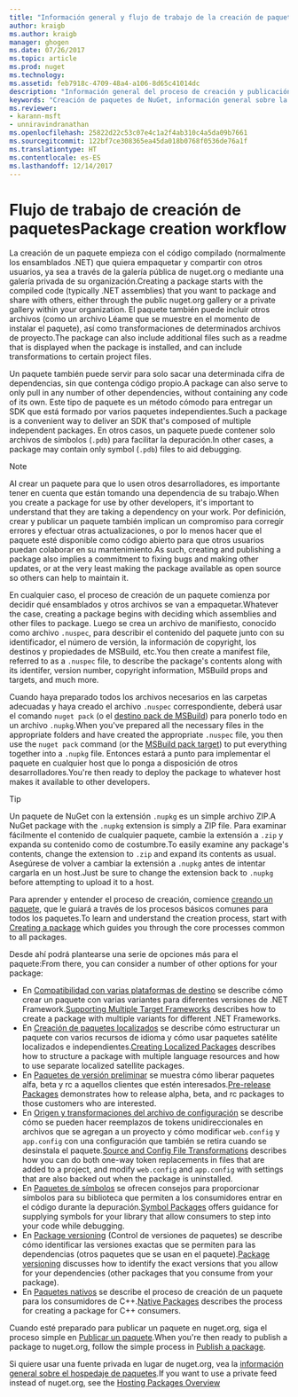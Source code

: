 ```yaml
---
title: "Información general y flujo de trabajo de la creación de paquetes de NuGet | Microsoft Docs"
author: kraigb
ms.author: kraigb
manager: ghogen
ms.date: 07/26/2017
ms.topic: article
ms.prod: nuget
ms.technology: 
ms.assetid: feb7918c-4709-48a4-a106-8d65c41014dc
description: "Información general del proceso de creación y publicación de un paquete de NuGet, con vínculos a otras partes específicas del proceso."
keywords: "Creación de paquetes de NuGet, información general sobre la creación en NuGet, flujo de trabajo de creación en NuGet, flujo de trabajo de creación de paquetes, información general sobre la creación de paquetes."
ms.reviewer:
- karann-msft
- unniravindranathan
ms.openlocfilehash: 25822d22c53c07e4c1a2f4ab310c4a5da09b7661
ms.sourcegitcommit: 122bf7ce308365ea45da018b0768f0536de76a1f
ms.translationtype: HT
ms.contentlocale: es-ES
ms.lasthandoff: 12/14/2017
---
```

# <a name="package-creation-workflow"></a><span data-ttu-id="26534-104">Flujo de trabajo de creación de paquetes</span><span class="sxs-lookup"><span data-stu-id="26534-104">Package creation workflow</span></span>

<span data-ttu-id="26534-105">La creación de un paquete empieza con el código compilado (normalmente los ensamblados .NET) que quiera empaquetar y compartir con otros usuarios, ya sea a través de la galería pública de nuget.org o mediante una galería privada de su organización.</span><span class="sxs-lookup"><span data-stu-id="26534-105">Creating a package starts with the compiled code (typically .NET assemblies) that you want to package and share with others, either through the public nuget.org gallery or a private gallery within your organization.</span></span> <span data-ttu-id="26534-106">El paquete también puede incluir otros archivos (como un archivo Léame que se muestre en el momento de instalar el paquete), así como transformaciones de determinados archivos de proyecto.</span><span class="sxs-lookup"><span data-stu-id="26534-106">The package can also include additional files such as a readme that is displayed when the package is installed, and can include transformations to certain project files.</span></span>

<span data-ttu-id="26534-107">Un paquete también puede servir para solo sacar una determinada cifra de dependencias, sin que contenga código propio.</span><span class="sxs-lookup"><span data-stu-id="26534-107">A package can also serve to only pull in any number of other dependencies, without containing any code of its own.</span></span> <span data-ttu-id="26534-108">Este tipo de paquete es un método cómodo para entregar un SDK que está formado por varios paquetes independientes.</span><span class="sxs-lookup"><span data-stu-id="26534-108">Such a package is a convenient way to deliver an SDK that's composed of multiple independent packages.</span></span> <span data-ttu-id="26534-109">En otros casos, un paquete puede contener solo archivos de símbolos (`.pdb`) para facilitar la depuración.</span><span class="sxs-lookup"><span data-stu-id="26534-109">In other cases, a package may contain only symbol (`.pdb`) files to aid debugging.</span></span>

> [!Note]
> <span data-ttu-id="26534-110">Al crear un paquete para que lo usen otros desarrolladores, es importante tener en cuenta que están tomando una dependencia de su trabajo.</span><span class="sxs-lookup"><span data-stu-id="26534-110">When you create a package for use by other developers, it's important to understand that they are taking a dependency on your work.</span></span> <span data-ttu-id="26534-111">Por definición, crear y publicar un paquete también implican un compromiso para corregir errores y efectuar otras actualizaciones, o por lo menos hacer que el paquete esté disponible como código abierto para que otros usuarios puedan colaborar en su mantenimiento.</span><span class="sxs-lookup"><span data-stu-id="26534-111">As such, creating and publishing a package also implies a commitment to fixing bugs and making other updates, or at the very least making the package available as open source so others can help to maintain it.</span></span>

<span data-ttu-id="26534-112">En cualquier caso, el proceso de creación de un paquete comienza por decidir qué ensamblados y otros archivos se van a empaquetar.</span><span class="sxs-lookup"><span data-stu-id="26534-112">Whatever the case, creating a package begins with deciding which assemblies and other files to package.</span></span> <span data-ttu-id="26534-113">Luego se crea un archivo de manifiesto, conocido como archivo `.nuspec`, para describir el contenido del paquete junto con su identificador, el número de versión, la información de copyright, los destinos y propiedades de MSBuild, etc.</span><span class="sxs-lookup"><span data-stu-id="26534-113">You then create a manifest file, referred to as a `.nuspec` file, to describe the package's contents along with its identifer, version number, copyright information, MSBuild props and targets, and much more.</span></span>

<span data-ttu-id="26534-114">Cuando haya preparado todos los archivos necesarios en las carpetas adecuadas y haya creado el archivo `.nuspec` correspondiente, deberá usar el comando `nuget pack` (o el [destino pack de MSBuild](../Schema/msbuild-targets.md)) para ponerlo todo en un archivo `.nupkg`.</span><span class="sxs-lookup"><span data-stu-id="26534-114">When you've prepared all the necessary files in the appropriate folders and have created the appropriate `.nuspec` file, you then use the `nuget pack` command (or the [MSBuild pack target](../Schema/msbuild-targets.md)) to put everything together into a `.nupkg` file.</span></span> <span data-ttu-id="26534-115">Entonces estará a punto para implementar el paquete en cualquier host que lo ponga a disposición de otros desarrolladores.</span><span class="sxs-lookup"><span data-stu-id="26534-115">You're then ready to deploy the package to whatever host makes it available to other developers.</span></span>

> [!Tip]
> <span data-ttu-id="26534-116">Un paquete de NuGet con la extensión `.nupkg` es un simple archivo ZIP.</span><span class="sxs-lookup"><span data-stu-id="26534-116">A NuGet package with the `.nupkg` extension is simply a ZIP file.</span></span> <span data-ttu-id="26534-117">Para examinar fácilmente el contenido de cualquier paquete, cambie la extensión a `.zip` y expanda su contenido como de costumbre.</span><span class="sxs-lookup"><span data-stu-id="26534-117">To easily examine any package's contents, change the extension to `.zip` and expand its contents as usual.</span></span> <span data-ttu-id="26534-118">Asegúrese de volver a cambiar la extensión a `.nupkg` antes de intentar cargarla en un host.</span><span class="sxs-lookup"><span data-stu-id="26534-118">Just be sure to change the extension back to `.nupkg` before attempting to upload it to a host.</span></span>

<span data-ttu-id="26534-119">Para aprender y entender el proceso de creación, comience [creando un paquete](../create-packages/creating-a-package.md), que le guiará a través de los procesos básicos comunes para todos los paquetes.</span><span class="sxs-lookup"><span data-stu-id="26534-119">To learn and understand the creation process, start with [Creating a package](../create-packages/creating-a-package.md) which guides you through the core processes common to all packages.</span></span> 

<span data-ttu-id="26534-120">Desde ahí podrá plantearse una serie de opciones más para el paquete:</span><span class="sxs-lookup"><span data-stu-id="26534-120">From there, you can consider a number of other options for your package:</span></span>

-  <span data-ttu-id="26534-121">En [Compatibilidad con varias plataformas de destino](../create-packages/supporting-multiple-target-frameworks.md) se describe cómo crear un paquete con varias variantes para diferentes versiones de .NET Framework.</span><span class="sxs-lookup"><span data-stu-id="26534-121">[Supporting Multiple Target Frameworks](../create-packages/supporting-multiple-target-frameworks.md) describes how to create a package with multiple variants for different .NET Frameworks.</span></span>
-  <span data-ttu-id="26534-122">En [Creación de paquetes localizados](../create-packages/creating-localized-packages.md) se describe cómo estructurar un paquete con varios recursos de idioma y cómo usar paquetes satélite localizados e independientes.</span><span class="sxs-lookup"><span data-stu-id="26534-122">[Creating Localized Packages](../create-packages/creating-localized-packages.md) describes how to structure a package with multiple language resources and how to use separate localized satellite packages.</span></span>
-  <span data-ttu-id="26534-123">En [Paquetes de versión preliminar](../create-packages/prerelease-packages.md) se muestra cómo liberar paquetes alfa, beta y rc a aquellos clientes que estén interesados.</span><span class="sxs-lookup"><span data-stu-id="26534-123">[Pre-release Packages](../create-packages/prerelease-packages.md) demonstrates how to release alpha, beta, and rc packages to those customers who are interested.</span></span>
-  <span data-ttu-id="26534-124">En [Origen y transformaciones del archivo de configuración](../create-packages/source-and-config-file-transformations.md) se describe cómo se pueden hacer reemplazos de tokens unidireccionales en archivos que se agregan a un proyecto y cómo modificar `web.config` y `app.config` con una configuración que también se retira cuando se desinstala el paquete.</span><span class="sxs-lookup"><span data-stu-id="26534-124">[Source and Config File Transformations](../create-packages/source-and-config-file-transformations.md) describes how you can do both one-way token replacements in files that are added to a project, and modify `web.config` and `app.config` with settings that are also backed out when the package is uninstalled.</span></span>
-  <span data-ttu-id="26534-125">En [Paquetes de símbolos](../create-packages/symbol-packages.md) se ofrecen consejos para proporcionar símbolos para su biblioteca que permiten a los consumidores entrar en el código durante la depuración.</span><span class="sxs-lookup"><span data-stu-id="26534-125">[Symbol Packages](../create-packages/symbol-packages.md) offers guidance for supplying symbols for your library that allow consumers to step into your code while debugging.</span></span>
-  <span data-ttu-id="26534-126">En [Package versioning](../reference/package-versioning.md) (Control de versiones de paquetes) se describe cómo identificar las versiones exactas que se permiten para las dependencias (otros paquetes que se usan en el paquete).</span><span class="sxs-lookup"><span data-stu-id="26534-126">[Package versioning](../reference/package-versioning.md) discusses how to identify the exact versions that you allow for your dependencies (other packages that you consume from your package).</span></span>
-  <span data-ttu-id="26534-127">En [Paquetes nativos](../create-packages/native-packages.md) se describe el proceso de creación de un paquete para los consumidores de C++.</span><span class="sxs-lookup"><span data-stu-id="26534-127">[Native Packages](../create-packages/native-packages.md) describes the process for creating a package for C++ consumers.</span></span>

<span data-ttu-id="26534-128">Cuando esté preparado para publicar un paquete en nuget.org, siga el proceso simple en [Publicar un paquete](../create-packages/publish-a-package.md).</span><span class="sxs-lookup"><span data-stu-id="26534-128">When you're then ready to publish a package to nuget.org, follow the simple process in [Publish a package](../create-packages/publish-a-package.md).</span></span>

<span data-ttu-id="26534-129">Si quiere usar una fuente privada en lugar de nuget.org, vea la [información general sobre el hospedaje de paquetes](../hosting-packages/overview.md).</span><span class="sxs-lookup"><span data-stu-id="26534-129">If you want to use a private feed instead of nuget.org, see the [Hosting Packages Overview](../hosting-packages/overview.md)</span></span>
